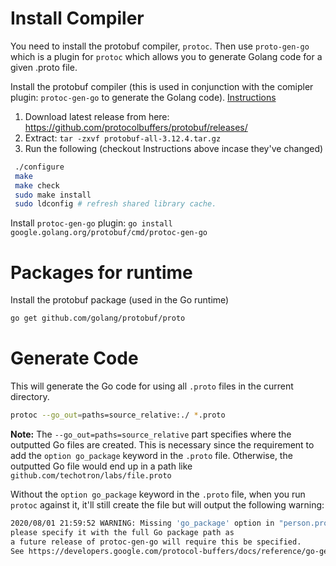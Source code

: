 # Install Compiler
You need to install the protobuf compiler, `protoc`. Then use `proto-gen-go` which is a plugin for `protoc` which allows you to generate Golang code for a given .proto file.

Install the protobuf compiler (this is used in conjunction with the comipler plugin: `protoc-gen-go` to generate the Golang code). [Instructions](https://github.com/protocolbuffers/protobuf/blob/master/src/README.md)

1. Download latest release from here: https://github.com/protocolbuffers/protobuf/releases/
1. Extract: `tar -zxvf protobuf-all-3.12.4.tar.gz`
1. Run the following (checkout Instructions above incase they've changed)

```bash
 ./configure
 make
 make check
 sudo make install
 sudo ldconfig # refresh shared library cache.
```

Install `protoc-gen-go` plugin: `go install google.golang.org/protobuf/cmd/protoc-gen-go`

# Packages for runtime
Install the protobuf package (used in the Go runtime)

```bash
go get github.com/golang/protobuf/proto
```

# Generate Code
This will generate the Go code for using all `.proto` files in the current directory.

```bash
protoc --go_out=paths=source_relative:./ *.proto
```

**Note:** The `--go_out=paths=source_relative` part specifies where the outputted Go files are created. This is necessary since the requirement to add the `option go_package` keyword in the `.proto` file. Otherwise, the outputted Go file would end up in a path like `github.com/techotron/labs/file.proto`

Without the `option go_package` keyword in the `.proto` file, when you run `protoc` against it, it'll still create the file but will output the following warning:

```bash
2020/08/01 21:59:52 WARNING: Missing 'go_package' option in "person.proto",
please specify it with the full Go package path as
a future release of protoc-gen-go will require this be specified.
See https://developers.google.com/protocol-buffers/docs/reference/go-generated#package for more information.
```
